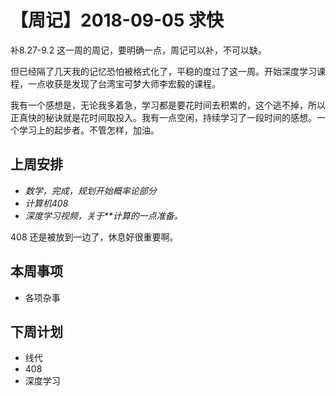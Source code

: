 # 【周记】2018-09-05 求快

  补8.27-9.2 这一周的周记，要明确一点，周记可以补，不可以缺。

  但已经隔了几天我的记忆恐怕被格式化了，平稳的度过了这一周。开始深度学习课程，一点收获是发现了台湾宝可梦大师李宏毅的课程。

  我有一个感想是，无论我多着急，学习都是要花时间去积累的，这个逃不掉，所以正真快的秘诀就是花时间取投入。我有一点空闲，持续学习了一段时间的感想。一个学习上的起步者。不管怎样，加油。

   

## 上周安排

- *数学，完成，规划开始概率论部分*
- *计算机408*
- *深度学习视频，关于**计算的一点准备。*

408 还是被放到一边了，休息好很重要啊。


## 本周事项

-  各项杂事

## 下周计划

- 线代
- 408
- 深度学习